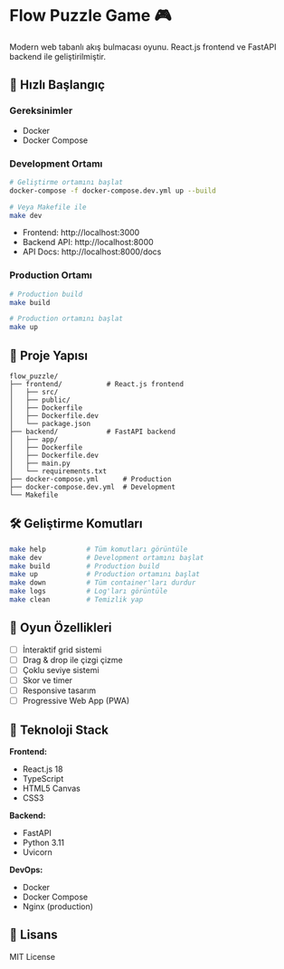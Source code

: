 # Flow Puzzle Game 🎮

Modern web tabanlı akış bulmacası oyunu. React.js frontend ve FastAPI backend ile geliştirilmiştir.

## 🚀 Hızlı Başlangıç

### Gereksinimler
- Docker
- Docker Compose

### Development Ortamı

```bash
# Geliştirme ortamını başlat
docker-compose -f docker-compose.dev.yml up --build

# Veya Makefile ile
make dev
```

- Frontend: http://localhost:3000
- Backend API: http://localhost:8000
- API Docs: http://localhost:8000/docs

### Production Ortamı

```bash
# Production build
make build

# Production ortamını başlat
make up
```

## 📁 Proje Yapısı

```
flow_puzzle/
├── frontend/           # React.js frontend
│   ├── src/
│   ├── public/
│   ├── Dockerfile
│   ├── Dockerfile.dev
│   └── package.json
├── backend/            # FastAPI backend
│   ├── app/
│   ├── Dockerfile
│   ├── Dockerfile.dev
│   ├── main.py
│   └── requirements.txt
├── docker-compose.yml      # Production
├── docker-compose.dev.yml  # Development
└── Makefile
```

## 🛠️ Geliştirme Komutları

```bash
make help          # Tüm komutları görüntüle
make dev           # Development ortamını başlat
make build         # Production build
make up            # Production ortamını başlat
make down          # Tüm container'ları durdur
make logs          # Log'ları görüntüle
make clean         # Temizlik yap
```

## 🎯 Oyun Özellikleri

- [ ] İnteraktif grid sistemi
- [ ] Drag & drop ile çizgi çizme
- [ ] Çoklu seviye sistemi
- [ ] Skor ve timer
- [ ] Responsive tasarım
- [ ] Progressive Web App (PWA)

## 🔧 Teknoloji Stack

**Frontend:**
- React.js 18
- TypeScript
- HTML5 Canvas
- CSS3

**Backend:**
- FastAPI
- Python 3.11
- Uvicorn

**DevOps:**
- Docker
- Docker Compose
- Nginx (production)

## 📝 Lisans

MIT License
